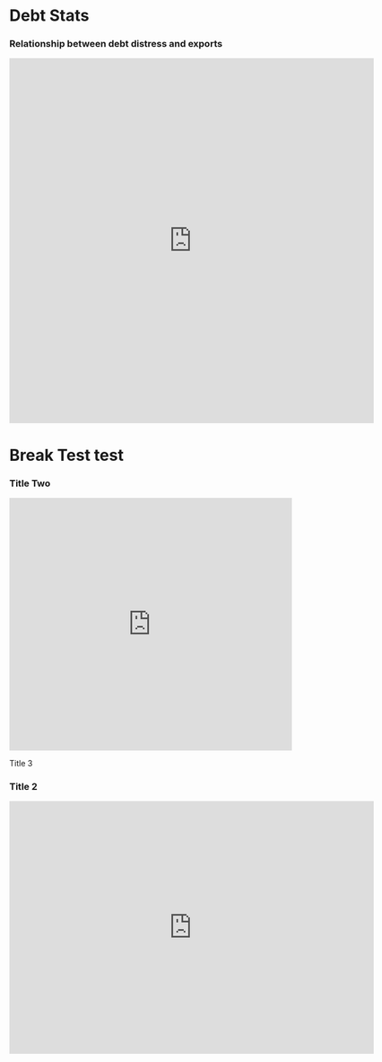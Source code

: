 # Debt Stats

### Relationship between debt distress and exports
<iframe seamless frameborder="0" src="https://public.tableau.com/views/Exports_to_debt_final/Dashboard1?:embed=yes&:display_count=yes&:showVizHome=no" width = '650' height = '650' scrolling='yes' ></iframe>


# Break Test test


### Title Two

<iframe seamless frameborder="0" src="https://public.tableau.com/views/Exports_to_debt_final/Dashboard1?:embed=yes&:display_count=yes&:showVizHome=no" width = '100%' height = '450' scrolling='yes' ></iframe>

Title 3

### Title 2

<iframe seamless frameborder="0" src="https://public.tableau.com/views/Exports_to_debt_final/Dashboard1?:embed=yes&:display_count=yes&:showVizHome=no" width = '650' height = '450' scrolling='yes' ></iframe>
